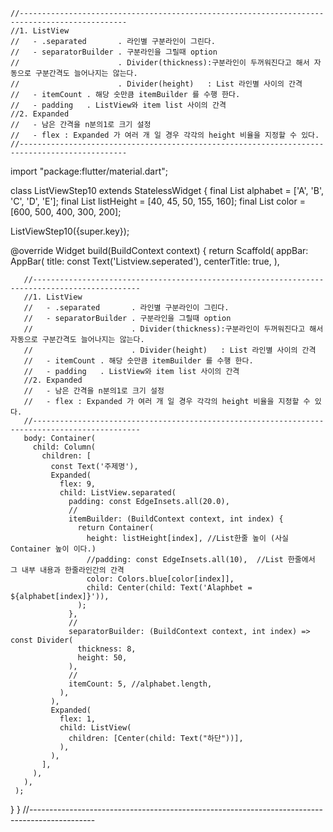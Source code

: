 
    //----------------------------------------------------------------------------------------------
    //1. ListView
    //   - .separated       . 라인별 구분라인이 그린다.
    //   - separatorBuilder . 구분라인을 그릴때 option
    //                      . Divider(thickness):구분라인이 두꺼워진다고 해서 자동으로 구분간격도 늘어나지는 않는다.
    //                      . Divider(height)   : List 라인별 사이의 간격
    //   - itemCount . 해당 숫만큼 itemBuilder 를 수행 한다.
    //   - padding   . ListView와 item list 사이의 간격
    //2. Expanded
    //   - 남은 간격을 n분의1로 크기 설정
    //   - flex : Expanded 가 여러 개 일 경우 각각의 height 비율을 지정할 수 있다.
    //----------------------------------------------------------------------------------------------

import "package:flutter/material.dart";

class ListViewStep10 extends StatelessWidget {
  final List<String> alphabet = <String>['A', 'B', 'C', 'D', 'E'];
  final List<double> listHeight = <double>[40, 45, 50, 155, 160];
  final List<int> color = <int>[600, 500, 400, 300, 200];

  ListViewStep10({super.key});

  @override
  Widget build(BuildContext context) {
    return Scaffold(
      appBar: AppBar(
        title: const Text('Listview.seperated'),
        centerTitle: true,
      ),

       //----------------------------------------------------------------------------------------------
       //1. ListView
       //   - .separated       . 라인별 구분라인이 그린다.
       //   - separatorBuilder . 구분라인을 그릴때 option
       //                      . Divider(thickness):구분라인이 두꺼워진다고 해서 자동으로 구분간격도 늘어나지는 않는다.
       //                      . Divider(height)   : List 라인별 사이의 간격
       //   - itemCount . 해당 숫만큼 itemBuilder 를 수행 한다.
       //   - padding   . ListView와 item list 사이의 간격
       //2. Expanded
       //   - 남은 간격을 n분의1로 크기 설정
       //   - flex : Expanded 가 여러 개 일 경우 각각의 height 비율을 지정할 수 있다.
       //----------------------------------------------------------------------------------------------
       body: Container(
         child: Column(
           children: [
             const Text('주제명'),
             Expanded(
               flex: 9,
               child: ListView.separated(
                 padding: const EdgeInsets.all(20.0),
                 //
                 itemBuilder: (BuildContext context, int index) {
                   return Container(
                     height: listHeight[index], //List한줄 높이 (사실 Container 높이 이다.)
                     //padding: const EdgeInsets.all(10),  //List 한줄에서 그 내부 내용과 한줄라인간의 간격
                     color: Colors.blue[color[index]],
                     child: Center(child: Text('Alaphbet = ${alphabet[index]}')),
                   );
                 },
                 //
                 separatorBuilder: (BuildContext context, int index) => const Divider(
                   thickness: 8,
                   height: 50,
                 ),
                 //
                 itemCount: 5, //alphabet.length,
               ),
             ),
             Expanded(
               flex: 1,
               child: ListView(
                 children: [Center(child: Text("하단"))],
               ),
             ),
           ],
         ),
       ),
     );
   }
 }
//----------------------------------------------------------------------------------------------